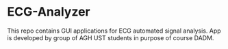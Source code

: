 # ECG-Analyzer
This repo contains GUI applications for ECG automated signal analysis. App is developed by group of AGH UST students in purpose of course DADM.
